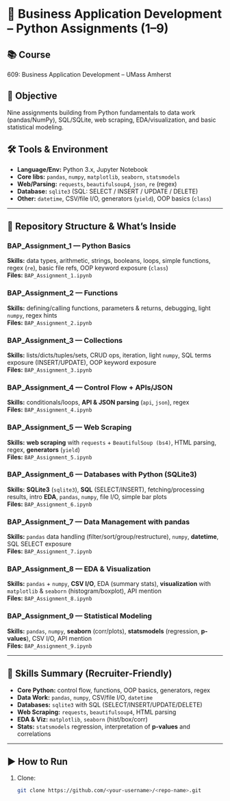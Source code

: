 # 🐍 Business Application Development – Python Assignments (1–9)

## 📚 Course
609: Business Application Development – UMass Amherst

## 🎯 Objective
Nine assignments building from Python fundamentals to data work (pandas/NumPy), SQL/SQLite, web scraping, EDA/visualization, and basic statistical modeling.

## 🛠 Tools & Environment
- **Language/Env:** Python 3.x, Jupyter Notebook  
- **Core libs:** `pandas`, `numpy`, `matplotlib`, `seaborn`, `statsmodels`  
- **Web/Parsing:** `requests`, `beautifulsoup4`, `json`, `re` (regex)  
- **Database:** `sqlite3` (SQL: SELECT / INSERT / UPDATE / DELETE)  
- **Other:** `datetime`, CSV/file I/O, generators (`yield`), OOP basics (`class`)

---

## 📂 Repository Structure & What’s Inside

### BAP_Assignment_1 — Python Basics
**Skills:** data types, arithmetic, strings, booleans, loops, simple functions, regex (`re`), basic file refs, OOP keyword exposure (`class`)  
**Files:** `BAP_Assignment_1.ipynb`

### BAP_Assignment_2 — Functions
**Skills:** defining/calling functions, parameters & returns, debugging, light `numpy`, regex hints  
**Files:** `BAP_Assignment_2.ipynb`

### BAP_Assignment_3 — Collections
**Skills:** lists/dicts/tuples/sets, CRUD ops, iteration, light `numpy`, SQL terms exposure (INSERT/UPDATE), OOP keyword exposure  
**Files:** `BAP_Assignment_3.ipynb`

### BAP_Assignment_4 — Control Flow + APIs/JSON
**Skills:** conditionals/loops, **API & JSON parsing** (`api`, `json`), regex  
**Files:** `BAP_Assignment_4.ipynb`

### BAP_Assignment_5 — Web Scraping
**Skills:** **web scraping** with `requests` + `BeautifulSoup (bs4)`, HTML parsing, regex, **generators** (`yield`)  
**Files:** `BAP_Assignment_5.ipynb`

### BAP_Assignment_6 — Databases with Python (SQLite3)
**Skills:** **SQLite3** (`sqlite3`), **SQL** (SELECT/INSERT), fetching/processing results, intro **EDA**, `pandas`, `numpy`, file I/O, simple bar plots  
**Files:** `BAP_Assignment_6.ipynb`

### BAP_Assignment_7 — Data Management with pandas
**Skills:** `pandas` data handling (filter/sort/group/restructure), `numpy`, **datetime**, SQL SELECT exposure  
**Files:** `BAP_Assignment_7.ipynb`

### BAP_Assignment_8 — EDA & Visualization
**Skills:** `pandas` + `numpy`, **CSV I/O**, EDA (summary stats), **visualization** with `matplotlib` & `seaborn` (histogram/boxplot), API mention  
**Files:** `BAP_Assignment_8.ipynb`

### BAP_Assignment_9 — Statistical Modeling
**Skills:** `pandas`, `numpy`, **seaborn** (corr/plots), **statsmodels** (regression, **p-values**), CSV I/O, API mention  
**Files:** `BAP_Assignment_9.ipynb`

---

## 🧠 Skills Summary (Recruiter-Friendly)
- **Core Python:** control flow, functions, OOP basics, generators, regex  
- **Data Work:** `pandas`, `numpy`, CSV/file I/O, `datetime`  
- **Databases:** `sqlite3` with SQL (SELECT/INSERT/UPDATE/DELETE)  
- **Web Scraping:** `requests`, `beautifulsoup4`, HTML parsing  
- **EDA & Viz:** `matplotlib`, `seaborn` (hist/box/corr)  
- **Stats:** `statsmodels` regression, interpretation of **p-values** and correlations

---

## ▶️ How to Run
1. Clone:
   ```bash
   git clone https://github.com/<your-username>/<repo-name>.git

